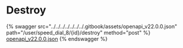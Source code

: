 # Destroy

{% swagger src="../../../../../../../.gitbook/assets/openapi_v22.0.0.json" path="/user/speed_dial_8/{id}/destroy" method="post" %}
[openapi_v22.0.0.json](../../../../../../../.gitbook/assets/openapi_v22.0.0.json)
{% endswagger %}
